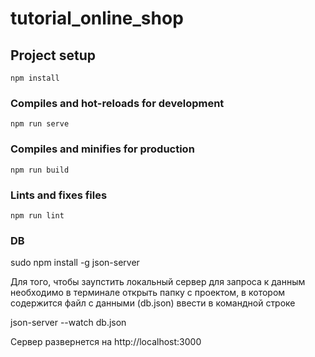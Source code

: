 # tutorial_online_shop

## Project setup
```
npm install
```

### Compiles and hot-reloads for development
```
npm run serve
```

### Compiles and minifies for production
```
npm run build
```

### Lints and fixes files
```
npm run lint
```

### DB
sudo npm install -g json-server

Для того, чтобы заупстить локальный сервер для запроса к данным необходимо
в терминале открыть папку с проектом, в котором содержится файл с данными (db.json)
ввести в командной строке

json-server --watch db.json

Сервер развернется на http://localhost:3000